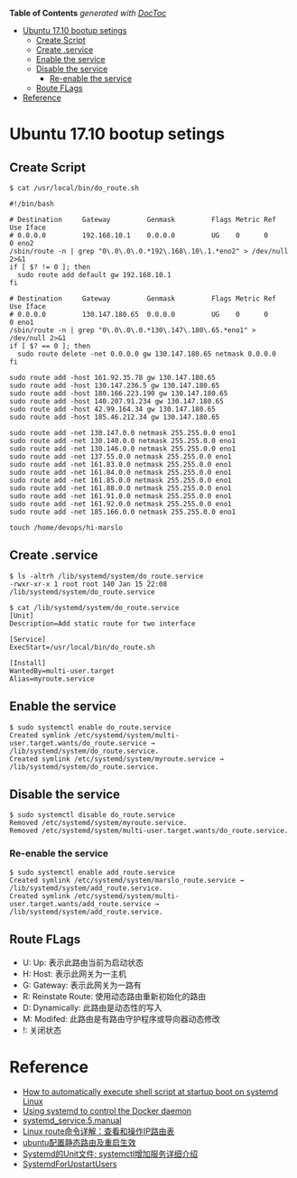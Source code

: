<!-- START doctoc generated TOC please keep comment here to allow auto update -->
<!-- DON'T EDIT THIS SECTION, INSTEAD RE-RUN doctoc TO UPDATE -->
**Table of Contents**  *generated with [DocToc](https://github.com/thlorenz/doctoc)*

- [Ubuntu 17.10 bootup setings](#ubuntu-1710-bootup-setings)
    - [Create Script](#create-script)
    - [Create <name>.service](#create-nameservice)
    - [Enable the service](#enable-the-service)
    - [Disable the service](#disable-the-service)
        - [Re-enable the service](#re-enable-the-service)
    - [Route FLags](#route-flags)
- [Reference](#reference)

<!-- END doctoc generated TOC please keep comment here to allow auto update -->

# Ubuntu 17.10 bootup setings
## Create Script

    $ cat /usr/local/bin/do_route.sh

    #!/bin/bash

    # Destination     Gateway         Genmask         Flags Metric Ref    Use Iface
    # 0.0.0.0         192.168.10.1    0.0.0.0         UG    0      0        0 eno2
    /sbin/route -n | grep "0\.0\.0\.0.*192\.168\.10\.1.*eno2" > /dev/null 2>&1
    if [ $? != 0 ]; then
      sudo route add default gw 192.168.10.1
    fi

    # Destination     Gateway         Genmask         Flags Metric Ref    Use Iface
    # 0.0.0.0         130.147.180.65  0.0.0.0         UG    0      0        0 eno1
    /sbin/route -n | grep "0\.0\.0\.0.*130\.147\.180\.65.*eno1" > /dev/null 2>&1
    if [ $? == 0 ]; then
      sudo route delete -net 0.0.0.0 gw 130.147.180.65 netmask 0.0.0.0
    fi

    sudo route add -host 161.92.35.78 gw 130.147.180.65
    sudo route add -host 130.147.236.5 gw 130.147.180.65
    sudo route add -host 180.166.223.190 gw 130.147.180.65
    sudo route add -host 140.207.91.234 gw 130.147.180.65
    sudo route add -host 42.99.164.34 gw 130.147.180.65
    sudo route add -host 185.46.212.34 gw 130.147.180.65

    sudo route add -net 130.147.0.0 netmask 255.255.0.0 eno1
    sudo route add -net 130.140.0.0 netmask 255.255.0.0 eno1
    sudo route add -net 130.146.0.0 netmask 255.255.0.0 eno1
    sudo route add -net 137.55.0.0 netmask 255.255.0.0 eno1
    sudo route add -net 161.83.0.0 netmask 255.255.0.0 eno1
    sudo route add -net 161.84.0.0 netmask 255.255.0.0 eno1
    sudo route add -net 161.85.0.0 netmask 255.255.0.0 eno1
    sudo route add -net 161.88.0.0 netmask 255.255.0.0 eno1
    sudo route add -net 161.91.0.0 netmask 255.255.0.0 eno1
    sudo route add -net 161.92.0.0 netmask 255.255.0.0 eno1
    sudo route add -net 185.166.0.0 netmask 255.255.0.0 eno1

    touch /home/devops/hi-marslo

## Create <name>.service

    $ ls -altrh /lib/systemd/system/do_route.service
    -rwxr-xr-x 1 root root 140 Jan 15 22:08 /lib/systemd/system/do_route.service

    $ cat /lib/systemd/system/do_route.service
    [Unit]
    Description=Add static route for two interface

    [Service]
    ExecStart=/usr/local/bin/do_route.sh

    [Install]
    WantedBy=multi-user.target
    Alias=myroute.service


## Enable the service

    $ sudo systemctl enable do_route.service
    Created symlink /etc/systemd/system/multi-user.target.wants/do_route.service → /lib/systemd/system/do_route.service.
    Created symlink /etc/systemd/system/myroute.service → /lib/systemd/system/do_route.service.

## Disable the service

    $ sudo systemctl disable do_route.service
    Removed /etc/systemd/system/myroute.service.
    Removed /etc/systemd/system/multi-user.target.wants/do_route.service.

### Re-enable the service

    $ sudo systemctl enable add_route.service
    Created symlink /etc/systemd/system/marslo_route.service → /lib/systemd/system/add_route.service.
    Created symlink /etc/systemd/system/multi-user.target.wants/add_route.service → /lib/systemd/system/add_route.service.

## Route FLags
- U: Up: 表示此路由当前为启动状态
- H: Host: 表示此网关为一主机
- G: Gateway: 表示此网关为一路有
- R: Reinstate Route: 使用动态路由重新初始化的路由
- D: Dynamically: 此路由是动态性的写入
- M: Modifed: 此路由是有路由守护程序或导向器动态修改
- !: 关闭状态


# Reference
- [How to automatically execute shell script at startup boot on systemd Linux](https://linuxconfig.org/how-to-automatically-execute-shell-script-at-startup-boot-on-systemd-linux)
- [Using systemd to control the Docker daemon](https://success.docker.com/article/Using_systemd_to_control_the_Docker_daemon)
- [systemd_service.5.manual](http://manpages.ubuntu.com/manpages/zesty/man5/systemd.service.5.html)
- [Linux route命令详解：查看和操作IP路由表](http://network.51cto.com/art/201503/469761.htm)
- [ubuntu配置静态路由及重启生效](http://www.mamicode.com/info-detail-1704736.html)
- [Systemd的Unit文件; systemctl增加服务详细介绍](http://blog.csdn.net/shuaixingi/article/details/49641721)
- [SystemdForUpstartUsers](https://wiki.ubuntu.com/SystemdForUpstartUsers)
